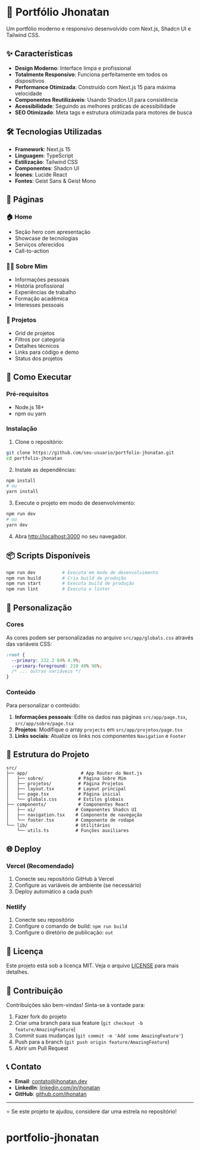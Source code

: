 # 🚀 Portfólio Jhonatan

Um portfólio moderno e responsivo desenvolvido com Next.js, Shadcn UI e Tailwind CSS.

## ✨ Características

- **Design Moderno**: Interface limpa e profissional
- **Totalmente Responsivo**: Funciona perfeitamente em todos os dispositivos
- **Performance Otimizada**: Construído com Next.js 15 para máxima velocidade
- **Componentes Reutilizáveis**: Usando Shadcn UI para consistência
- **Acessibilidade**: Seguindo as melhores práticas de acessibilidade
- **SEO Otimizado**: Meta tags e estrutura otimizada para motores de busca

## 🛠️ Tecnologias Utilizadas

- **Framework**: Next.js 15
- **Linguagem**: TypeScript
- **Estilização**: Tailwind CSS
- **Componentes**: Shadcn UI
- **Ícones**: Lucide React
- **Fontes**: Geist Sans & Geist Mono

## 📱 Páginas

### 🏠 Home

- Seção hero com apresentação
- Showcase de tecnologias
- Serviços oferecidos
- Call-to-action

### 👨‍💻 Sobre Mim

- Informações pessoais
- História profissional
- Experiências de trabalho
- Formação acadêmica
- Interesses pessoais

### 💼 Projetos

- Grid de projetos
- Filtros por categoria
- Detalhes técnicos
- Links para código e demo
- Status dos projetos

## 🚀 Como Executar

### Pré-requisitos

- Node.js 18+
- npm ou yarn

### Instalação

1. Clone o repositório:

```bash
git clone https://github.com/seu-usuario/portfolio-jhonatan.git
cd portfolio-jhonatan
```

2. Instale as dependências:

```bash
npm install
# ou
yarn install
```

3. Execute o projeto em modo de desenvolvimento:

```bash
npm run dev
# ou
yarn dev
```

4. Abra [http://localhost:3000](http://localhost:3000) no seu navegador.

## 📦 Scripts Disponíveis

```bash
npm run dev          # Executa em modo de desenvolvimento
npm run build        # Cria build de produção
npm run start        # Executa build de produção
npm run lint         # Executa o linter
```

## 🎨 Personalização

### Cores

As cores podem ser personalizadas no arquivo `src/app/globals.css` através das variáveis CSS:

```css
:root {
  --primary: 222.2 84% 4.9%;
  --primary-foreground: 210 40% 98%;
  /* ... outras variáveis */
}
```

### Conteúdo

Para personalizar o conteúdo:

1. **Informações pessoais**: Edite os dados nas páginas `src/app/page.tsx`, `src/app/sobre/page.tsx`
2. **Projetos**: Modifique o array `projects` em `src/app/projetos/page.tsx`
3. **Links sociais**: Atualize os links nos componentes `Navigation` e `Footer`

## 📁 Estrutura do Projeto

```
src/
├── app/                    # App Router do Next.js
│   ├── sobre/             # Página Sobre Mim
│   ├── projetos/          # Página Projetos
│   ├── layout.tsx         # Layout principal
│   ├── page.tsx           # Página inicial
│   └── globals.css        # Estilos globais
├── components/            # Componentes React
│   ├── ui/               # Componentes Shadcn UI
│   ├── navigation.tsx    # Componente de navegação
│   └── footer.tsx        # Componente de rodapé
└── lib/                  # Utilitários
    └── utils.ts          # Funções auxiliares
```

## 🌐 Deploy

### Vercel (Recomendado)

1. Conecte seu repositório GitHub à Vercel
2. Configure as variáveis de ambiente (se necessário)
3. Deploy automático a cada push

### Netlify

1. Conecte seu repositório
2. Configure o comando de build: `npm run build`
3. Configure o diretório de publicação: `out`

## 📝 Licença

Este projeto está sob a licença MIT. Veja o arquivo [LICENSE](LICENSE) para mais detalhes.

## 🤝 Contribuição

Contribuições são bem-vindas! Sinta-se à vontade para:

1. Fazer fork do projeto
2. Criar uma branch para sua feature (`git checkout -b feature/AmazingFeature`)
3. Commit suas mudanças (`git commit -m 'Add some AmazingFeature'`)
4. Push para a branch (`git push origin feature/AmazingFeature`)
5. Abrir um Pull Request

## 📞 Contato

- **Email**: contato@jhonatan.dev
- **LinkedIn**: [linkedin.com/in/jhonatan](https://linkedin.com/in/jhonatan)
- **GitHub**: [github.com/jhonatan](https://github.com/jhonatan)

---

⭐ Se este projeto te ajudou, considere dar uma estrela no repositório!
# portfolio-jhonatan
